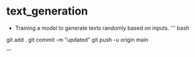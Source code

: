 # text_generation
- Training a model to generate texts randomly based on inputs.
''' bash

git add .
git commit -m "updated"
git push -u origin main

'''